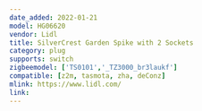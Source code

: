```yaml
---
date_added: 2022-01-21
model: HG06620
vendor: Lidl
title: SilverCrest Garden Spike with 2 Sockets
category: plug
supports: switch
zigbeemodel: ['TS0101','_TZ3000_br3laukf']
compatible: [z2m, tasmota, zha, deConz]
mlink: https://www.lidl.com/
link: 
---
```

